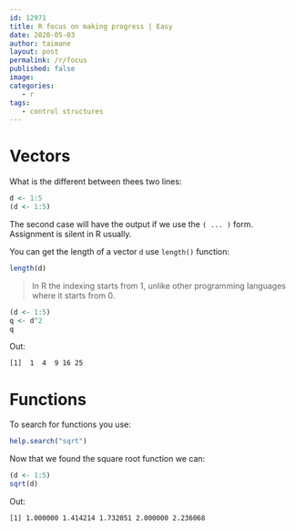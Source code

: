 ```yaml
---
id: 12971
title: R focus on making progress | Easy
date: 2020-05-03
author: taimane
layout: post
permalink: /r/focus
published: false
image: 
categories: 
   - r
tags:
   - control structures
---
```

<script type="text/x-mathjax-config">
    MathJax.Hub.Config({
      tex2jax: {
        skipTags: ['script', 'noscript', 'style', 'textarea', 'pre'],
        inlineMath: [['$','$']]
      }
    });
</script>
<script src="https://cdn.mathjax.org/mathjax/latest/MathJax.js?config=TeX-AMS-MML_HTMLorMML" type="text/javascript"></script>

# Vectors

What is the different between thees two lines:

```R
d <- 1:5
(d <- 1:5)
```

The second case will have the output if we use the `( ... )` form. Assignment is silent in R usually.

You can get the length of a vector `d` use `length()` function:

```R
length(d)
```

> In R the indexing starts from 1, unlike other programming languages where it starts from 0.

```R
(d <- 1:5)
q <- d^2
q
```

Out:
```
[1]  1  4  9 16 25
```

# Functions

To search for functions you use:

```R
help.search("sqrt")
```

Now that we found the square root function we can:

```R
(d <- 1:5)
sqrt(d)
```

Out:
```
[1] 1.000000 1.414214 1.732051 2.000000 2.236068
```

